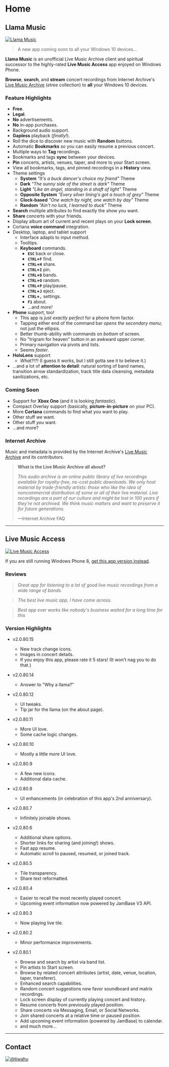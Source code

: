 # Home

## Llama Music

[![Llama Music](img/store-lma-252x252.png#right)][link-store-lma]

> A new app coming soon to all your Windows 10 devices...

**Llama Music** is an unofficial Live Music Archive client and spiritual
successor to the highly-rated **Live Music Access** app enjoyed on Windows
Phone.

**Browse**, **search**, and **stream** concert recordings from Internet Archive's [Live
Music Archive][link-etree] (_etree_ collection) to **all** your Windows 10 devices.

### Feature Highlights

- **Free**.
- **Legal**.
- **No** advertisements.
- **No** in-app purchases.
- Background audio support.
- **Gapless** playback (_finally!_).
- Roll the dice to discover new music with **Random** buttons.
- Automatic **Bookmarks** so you can easily resume a previous concert.
- Multiple ways to **Tag** recordings.
- Bookmarks and tags **sync** between your devices.
- **Pin** concerts, artists, venues, taper, and more to your Start screen.
- View all bookmarks, tags, and pinned recordings in a **History** view.
- Theme settings
  - **System** _"It's a buck dancer's choice my friend"_ Theme
  - **Dark** _"The sunny side of the street is dark"_ Theme
  - **Light** _"Like an angel, standing in a shaft of light"_ Theme
  - **Opposite System** _"Every silver lining's got a touch of grey"_ Theme
  - **Clock-based**  _"One watch by night, one watch by day"_ Theme
  - **Random** _"Ain't no luck, I learned to duck"_ Theme
- **Search** multiple attributes to find exactly the show you want.
- **Share** concerts with your friends.
- Display album art of current and recent plays on your **Lock screen**.
- Cortana **voice command** integration.
- Desktop, laptop, and tablet support
  - Interface adapts to input method.
  - Tooltips.
  - **Keyboard** commands.
    - **`ESC`** back or close.
    - **`CTRL`+`F`** find.
    - **`CTRL`+`H`** share.
    - **`CTRL`+`I`** pin.
    - **`CTRL`+`D`** bands.
    - **`CTRL`+`O`** random.
    - **`CTRL`+`P`** play/pause.
    - **`CTRL`+`J`** eject.
    - **`CTRL`+`,`** settings.
    - **`F1`** about.
    - ...and _more!_
- **Phone** support, too!
  - This app is _just exactly perfect_ for a phone form factor.
  - Tapping either end of the command bar _opens the secondary menu_; not just the ellipsis.
  - Better thumb-ability with commands on _bottom_ of screen.
  - No "trigram for heaven" button in an awkward upper corner.
  - Primary navigation via pivots and lists.
  - Seems _faster_.
- **HoloLens** support
  - _What?!?!_ (I guess it works, but I still gotta see it to believe it.)
- ...and a lot of **attention to detail**: natural sorting of band names,
  transition arrow standardization, track title data cleansing, metadata
  sanitizations, etc.

### Coming Soon

- Support for **Xbox One** (and it is looking _fantastic_).
- Compact Overlay support (basically, **picture-in-picture** on your PC).
- More **Cortana** commands to find what you want to play.
- Other stuff _we_ want.
- Other stuff _you_ want.
- ...and more?

### Internet Archive

Music and metadata is provided by the Internet Archive's [Live Music
Archive][link-etree] and its contributors.

> **What is the Live Music Archive all about?**
>
> _This audio archive is an online public library of live recordings available
> for royalty-free, no-cost public downloads. We only host material by
> trade-friendly artists: those who like the idea of noncommercial distribution
> of some or all of their live material. Live recordings are a part of our
> culture and might be lost in 100 years if they're not archived. We think music
> matters and want to preserve it for future generations._
>
> —Internet Archive FAQ

----

## Live Music Access

[![Live Music Access](img/store-lma-legacy-252x252.png#right)][link-store-lma-legacy]

If you are still running Windows Phone 8, [get this app version instead][link-store-lma-legacy].

### Reviews

> _Great app for listening to a lot of good live music recordings from a wide range of bands._

> _The best live music app, I have come across._

> _Best app ever works like nobody's business waited for a long time for this_

### Version Highlights

- v2.0.80.15
  - New track change icons.
  - Images in concert details.
  - If you enjoy this app, please rate it 5 stars! (It won't nag you to do that.)

- v2.0.80.14
  - Answer to "Why a llama?"

- v2.0.80.12
  - UI tweaks.
  - Tip jar for the llama (on the about page).

- v2.0.80.11
  - More UI love.
  - Some cache logic changes.

- v2.0.80.10
  - Mostly a little more UI love.

- v2.0.80.9
  - A few new icons.
  - Additional data cache.

- v2.0.80.8
  - UI enhancements (in celebration of this app's 2nd anniversary).

- v2.0.80.7
  - Infinitely joinable shows.

- v2.0.80.6
  - Additional share options.
  - Shorter links for sharing (and joining!) shows.
  - Fast app resume.
  - Automatic scroll to paused, resumed, or joined track.

- v2.0.80.5
  - Tile transparency.
  - Share text reformatted.

- v2.0.80.4
  - Easier to recall the most recently played concert.
  - Upcoming event information now powered by JamBase V3 API.

- v2.0.80.3
  - Now playing live tile.

- v2.0.80.2
  - Minor performance improvements.

- v2.0.80.1
  - Browse and search by artist via band list.
  - Pin artists to Start screen.
  - Browse by related concert attributes (artist, date, venue, location, taper, transferer).
  - Enhanced search capabilities.
  - Random concert suggestions now favor soundboard and matrix recordings.
  - Lock screen display of currently playing concert and history.
  - Resume concerts from previously played position.
  - Share concerts via Messaging, Email, or Social Networks.
  - Join shared concerts at a relative time or paused position.
  - Add upcoming event information (powered by JamBase) to calendar.
  - and much more...

----

## Contact

[![@tiwahu](img/twitter-icon-252x252.png)](https://twitter.com/tiwahu/)

[link-etree]: https://archive.org/details/etree/
[link-store-lma]: https://www.microsoft.com/store/apps/9WZDNCRDCNJT
[link-store-lma-legacy]: https://www.microsoft.com/store/apps/9WZDNCRDCNJX
